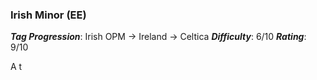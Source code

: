 
### Irish Minor (EE)

***Tag Progression***: Irish OPM -> Ireland -> Celtica
***Difficulty***: 6/10
***Rating***: 9/10

A t
